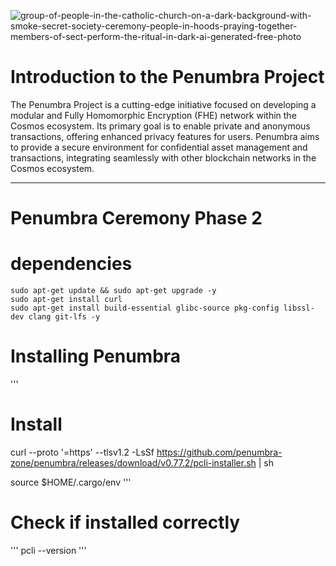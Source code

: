 ![group-of-people-in-the-catholic-church-on-a-dark-background-with-smoke-secret-society-ceremony-people-in-hoods-praying-together-members-of-sect-perform-the-ritual-in-dark-ai-generated-free-photo](https://github.com/pouyaneth/Penumbra-ceremony/assets/87922204/6dae5f4f-d1df-4f60-a77d-125fe0e5d083)

# Introduction to the Penumbra Project

The Penumbra Project is a cutting-edge initiative focused on developing a modular and Fully Homomorphic Encryption (FHE) network within the Cosmos ecosystem. Its primary goal is to enable private and anonymous transactions, offering enhanced privacy features for users. Penumbra aims to provide a secure environment for confidential asset management and transactions, integrating seamlessly with other blockchain networks in the Cosmos ecosystem.

---

# Penumbra Ceremony Phase 2

# dependencies
```
sudo apt-get update && sudo apt-get upgrade -y 
sudo apt-get install curl 
sudo apt-get install build-essential glibc-source pkg-config libssl-dev clang git-lfs -y
```

# Installing Penumbra

'''
# Install
curl --proto '=https' --tlsv1.2 -LsSf https://github.com/penumbra-zone/penumbra/releases/download/v0.77.2/pcli-installer.sh | sh

source $HOME/.cargo/env
'''

# Check if installed correctly
'''
pcli --version
'''
